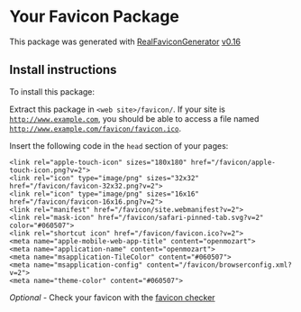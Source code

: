 # Your Favicon Package

This package was generated with [RealFaviconGenerator](https://realfavicongenerator.net/) [v0.16](https://realfavicongenerator.net/change_log#v0.16)

## Install instructions

To install this package:

Extract this package in <code>&lt;web site&gt;/favicon/</code>. If your site is <code>http://www.example.com</code>, you should be able to access a file named <code>http://www.example.com/favicon/favicon.ico</code>.

Insert the following code in the `head` section of your pages:

    <link rel="apple-touch-icon" sizes="180x180" href="/favicon/apple-touch-icon.png?v=2">
    <link rel="icon" type="image/png" sizes="32x32" href="/favicon/favicon-32x32.png?v=2">
    <link rel="icon" type="image/png" sizes="16x16" href="/favicon/favicon-16x16.png?v=2">
    <link rel="manifest" href="/favicon/site.webmanifest?v=2">
    <link rel="mask-icon" href="/favicon/safari-pinned-tab.svg?v=2" color="#060507">
    <link rel="shortcut icon" href="/favicon/favicon.ico?v=2">
    <meta name="apple-mobile-web-app-title" content="openmozart">
    <meta name="application-name" content="openmozart">
    <meta name="msapplication-TileColor" content="#060507">
    <meta name="msapplication-config" content="/favicon/browserconfig.xml?v=2">
    <meta name="theme-color" content="#060507">

*Optional* - Check your favicon with the [favicon checker](https://realfavicongenerator.net/favicon_checker)